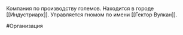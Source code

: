 Компания по производству големов. Находится в городе [[Индустриарх]]. Управляется гномом по имени [[Гектор Вулкан]].

#Организация

